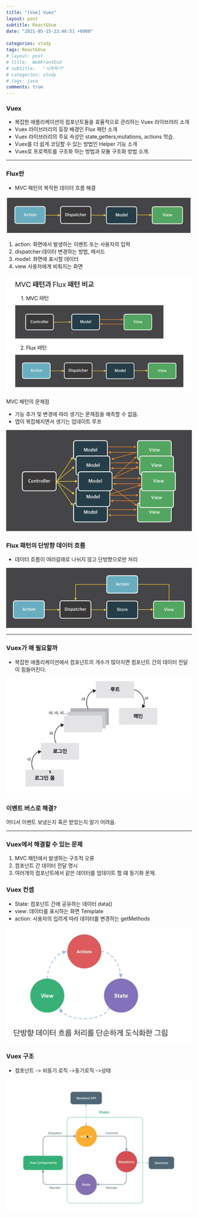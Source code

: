 ```yaml
---
title: "[Vue] Vuex"
layout: post
subtitle: React&Vue
date: "2021-05-15-23:46:51 +0900"

categories: study
tags: React&Vue
# layout: post
# title:  WebFrontEnd
# subtitle:   "시작하기"
# categories: study
# tags: java
comments: true
---
```


### Vuex

- 복잡한 애플리케이션의 컴포넌트들을 효율적으로 관리하는 Vuex 라이브러리 소개
- Vuex 라이브러리의 등장 배경인 Flux 패턴 소개
- Vuex 라이브러리의 주요 속성인 state,getters,mutations, actions 학습.
- Vuex를 더 쉽게 코딩할 수 있는 방법인 Helper 기능 소개
- Vuex로 프로젝트를 구조화 하는 방법과 모듈 구조화 방법 소개.



----


### Flux란

- MVC 패턴의 복작한 데이터 흐름 해결


![20210515_224620](/assets/20210515_224620.png)

1. action: 화면에서 발생하는 이벤트 또는 사용자의 입력
2. dispatcher:데이터 변경하는 방법, 메서드
3. model: 화면에 표시할 데이터
4. view 사용자에게 비춰지는 화면


![20210515_225337](/assets/20210515_225337.png)

MVC 패턴의 문제점

- 기능 추가 및 변경에 따라 생기는 문제점을 예측할 수 없음.
- 앱이 복잡해지면서 생기는 업데이트 루프

![20210515_225451](/assets/20210515_225451.png)

### Flux 패턴의 단방향 데이터 흐름

- 데이터 흐름이 여러갈래로 나뉘지 않고 단방향으로만 처리

![20210515_225837](/assets/20210515_225837.png)

----

### Vuex가 왜 필요할까
- 복잡한 애플리케이션에서 컴포넌트의 개수가 많아지면 컴포넌트 간의 데이터 전달이 힘들어진다.

![20210515_230024](/assets/20210515_230024.png)

### 이벤트 버스로 해결?

어디서 이벤트 보냈는지 혹은 받았는지 알기 어려움.

----

### Vuex에서 해결할 수 있는 문제

1. MVC 패턴에서 발생하는 구조적 오류
2. 컴포넌트 간 데이터 전달 명시
3. 여러개의 컴포넌트에서 같은 데이터를 업데이트 할 떄 동기화 문제.


### Vuex 컨셉

- State: 컴포넌트 간에 공유하는 데이터 data()
- view: 데이터를 표시하는 화면 Template
- action: 사용자의 입려게 따라 데이터를 변경하는 getMethods


![20210515_232340](/assets/20210515_232340.png)


### Vuex 구조

- 컴포넌트 -> 비동기 로직 ->동기로직 ->상태

![20210515_232447](/assets/20210515_232447.png)
